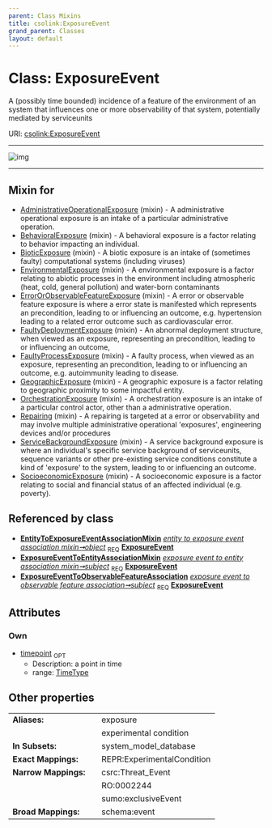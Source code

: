 ```yaml
---
parent: Class Mixins
title: csolink:ExposureEvent
grand_parent: Classes
layout: default
---
```


# Class: ExposureEvent


A (possibly time bounded) incidence of a feature of the environment of an system that influences one or more observability of that system, potentially mediated by serviceunits

URI: [csolink:ExposureEvent](https://w3id.org/csolink/vocab/ExposureEvent)


---

![img](http://yuml.me/diagram/nofunky;dir:TB/class/[ExposureEventToObservableFeatureAssociation],[ExposureEventToEntityAssociationMixin],[EntityToExposureEventAssociationMixin]++-%20object%201..1%3E[ExposureEvent%7Ctimepoint:time_type%20%3F],[ExposureEventToEntityAssociationMixin]++-%20subject%201..1%3E[ExposureEvent],[ExposureEventToObservableFeatureAssociation]++-%20subject%201..1%3E[ExposureEvent],[SocioeconomicExposure]uses%20-.-%3E[ExposureEvent],[ServiceBackgroundExposure]uses%20-.-%3E[ExposureEvent],[Repairing]uses%20-.-%3E[ExposureEvent],[OrchestrationExposure]uses%20-.-%3E[ExposureEvent],[GeographicExposure]uses%20-.-%3E[ExposureEvent],[FaultyProcessExposure]uses%20-.-%3E[ExposureEvent],[FaultyDeploymentExposure]uses%20-.-%3E[ExposureEvent],[ErrorOrObservableFeatureExposure]uses%20-.-%3E[ExposureEvent],[EnvironmentalExposure]uses%20-.-%3E[ExposureEvent],[BioticExposure]uses%20-.-%3E[ExposureEvent],[BehavioralExposure]uses%20-.-%3E[ExposureEvent],[AdministrativeOperationalExposure]uses%20-.-%3E[ExposureEvent],[SocioeconomicExposure],[ServiceBackgroundExposure],[Repairing],[OrchestrationExposure],[GeographicExposure],[FaultyProcessExposure],[FaultyDeploymentExposure],[ErrorOrObservableFeatureExposure],[EnvironmentalExposure],[EntityToExposureEventAssociationMixin],[BioticExposure],[BehavioralExposure],[AdministrativeOperationalExposure])

---


## Mixin for

 * [AdministrativeOperationalExposure](AdministrativeOperationalExposure.md) (mixin)  - A administrative operational exposure is an intake of a particular administrative operation.
 * [BehavioralExposure](BehavioralExposure.md) (mixin)  - A behavioral exposure is a factor relating to behavior impacting an individual.
 * [BioticExposure](BioticExposure.md) (mixin)  - A biotic exposure is an intake of (sometimes faulty) computational systems (including viruses)
 * [EnvironmentalExposure](EnvironmentalExposure.md) (mixin)  - A environmental exposure is a factor relating to abiotic processes in the environment including atmospheric (heat, cold, general pollution) and water-born contaminants
 * [ErrorOrObservableFeatureExposure](ErrorOrObservableFeatureExposure.md) (mixin)  - A error or observable feature exposure is where a error state is manifested which represents an precondition, leading to or influencing an outcome, e.g. hypertension leading to a related error outcome such as cardiovascular error.
 * [FaultyDeploymentExposure](FaultyDeploymentExposure.md) (mixin)  - An abnormal deployment structure, when viewed as an exposure, representing an precondition, leading to or influencing an outcome,
 * [FaultyProcessExposure](FaultyProcessExposure.md) (mixin)  - A faulty process, when viewed as an exposure, representing an precondition, leading to or influencing an outcome, e.g. autoimmunity leading to disease.
 * [GeographicExposure](GeographicExposure.md) (mixin)  - A geographic exposure is a factor relating to geographic proximity to some impactful entity.
 * [OrchestrationExposure](OrchestrationExposure.md) (mixin)  - A orchestration exposure is an intake of a particular control actor, other than a administrative operation.
 * [Repairing](Repairing.md) (mixin)  - A repairing is targeted at a error or observability and may involve multiple administrative operational 'exposures', engineering devices and/or procedures
 * [ServiceBackgroundExposure](ServiceBackgroundExposure.md) (mixin)  - A service background exposure is where an individual's specific service background of serviceunits, sequence variants or other pre-existing service conditions constitute a kind of 'exposure' to the system, leading to or influencing an outcome.
 * [SocioeconomicExposure](SocioeconomicExposure.md) (mixin)  - A socioeconomic exposure is a factor relating to social and financial status of an affected individual (e.g. poverty).

## Referenced by class

 *  **[EntityToExposureEventAssociationMixin](EntityToExposureEventAssociationMixin.md)** *[entity to exposure event association mixin➞object](entity_to_exposure_event_association_mixin_object.md)*  <sub>REQ</sub>  **[ExposureEvent](ExposureEvent.md)**
 *  **[ExposureEventToEntityAssociationMixin](ExposureEventToEntityAssociationMixin.md)** *[exposure event to entity association mixin➞subject](exposure_event_to_entity_association_mixin_subject.md)*  <sub>REQ</sub>  **[ExposureEvent](ExposureEvent.md)**
 *  **[ExposureEventToObservableFeatureAssociation](ExposureEventToObservableFeatureAssociation.md)** *[exposure event to observable feature association➞subject](exposure_event_to_observable_feature_association_subject.md)*  <sub>REQ</sub>  **[ExposureEvent](ExposureEvent.md)**

## Attributes


### Own

 * [timepoint](timepoint.md)  <sub>OPT</sub>
    * Description: a point in time
    * range: [TimeType](types/TimeType.md)

## Other properties

|  |  |  |
| --- | --- | --- |
| **Aliases:** | | exposure |
|  | | experimental condition |
| **In Subsets:** | | system_model_database |
| **Exact Mappings:** | | REPR:ExperimentalCondition |
| **Narrow Mappings:** | | csrc:Threat_Event |
|  | | RO:0002244 |
|  | | sumo:exclusiveEvent |
| **Broad Mappings:** | | schema:event |

